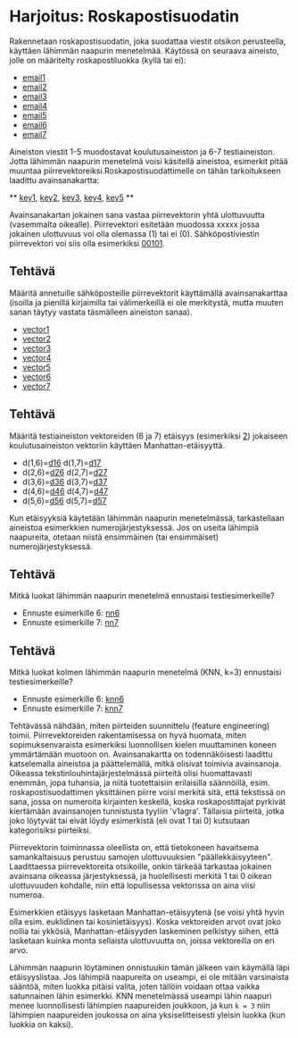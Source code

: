 # Harjoitus: Roskapostisuodatin

Rakennetaan roskapostisuodatin, joka suodattaa viestit otsikon perusteella, käyttäen lähimmän naapurin menetelmää. Käytössä on seuraava aineisto, jolle on määritelty roskapostiluokka (kyllä tai ei):

* [email1]()
* [email2]()
* [email3]()
* [email4]()
* [email5]()
* [email6]()
* [email7]()

Aineiston viestit 1-5 muodostavat koulutusaineiston ja 6-7 testiaineiston. Jotta lähimmän naapurin menetelmä voisi käsitellä aineistoa, esimerkit pitää muuntaa piirrevektoreiksi.Roskapostisuodattimelle on tähän tarkoitukseen laadittu avainsanakartta:

** [key1](), [key2](), [key3](), [key4](), [key5]() **

Avainsanakartan jokainen sana vastaa piirrevektorin yhtä ulottuvuutta (vasemmalta oikealle). Piirrevektori esitetään muodossa xxxxx jossa jokainen ulottuvuus voi olla olemassa (1) tai ei (0). Sähköpostiviestin piirrevektori voi siis olla esimerkiksi [00101](example).

## Tehtävä 

Määritä annetuille sähköposteille piirrevektorit käyttämällä avainsanakarttaa (isoilla ja pienillä kirjaimilla tai välimerkeillä ei ole merkitystä, mutta muuten sanan täytyy vastata täsmälleen aineiston sanaa).

* [vector1](answer)
* [vector2](answer)
* [vector3](answer)
* [vector4](answer)
* [vector5](answer)
* [vector6](answer)
* [vector7](answer)

## Tehtävä

Määritä testiaineiston vektoreiden (6 ja 7) etäisyys (esimerkiksi [2](example)) jokaiseen koulutusaineiston vektoriin käyttäen Manhattan-etäisyyttä.

* d(1,6)=[d16](answer) d(1,7)=[d17](answer)
* d(2,6)=[d26](answer) d(2,7)=[d27](answer)
* d(3,6)=[d36](answer) d(3,7)=[d37](answer)
* d(4,6)=[d46](answer) d(4,7)=[d47](answer)
* d(5,6)=[d56](answer) d(5,7)=[d57](answer)

Kun etäisyyksiä käytetään lähimmän naapurin menetelmässä, tarkastellaan aineistoa esimerkkien numerojärjestyksessä. Jos on useita lähimpiä naapureita, otetaan niistä ensimmäinen (tai ensimmäiset) numerojärjestyksessä.

## Tehtävä

Mitkä luokat lähimmän naapurin menetelmä ennustaisi testiesimerkeille?

* Ennuste esimerkille 6: [nn6](answer)
* Ennuste esimerkille 7: [nn7](answer)

## Tehtävä

Mitkä luokat kolmen lähimmän naapurin menetelmä (KNN, k=3) ennustaisi testiesimerkeille?

* Ennuste esimerkille 6: [knn6](answer)
* Ennuste esimerkille 7: [knn7](answer)

[](solution,begin)

Tehtävässä nähdään, miten piirteiden suunnittelu (feature engineering) toimii. Piirrevektoreiden rakentamisessa on hyvä huomata, miten sopimuksenvaraista esimerkiksi luonnollisen kielen muuttaminen koneen ymmärtämään muotoon on. Avainsanakartta on todennäköisesti laadittu katselemalla aineistoa ja päättelemällä, mitkä olisivat toimivia avainsanoja. Oikeassa tekstinlouhintajärjestelmässä piirteitä olisi huomattavasti enemmän, jopa tuhansia, ja niitä tuotettaisiin erilaisilla säännöillä, esim. roskapostisuodattimen yksittäinen piirre voisi merkitä sitä, että tekstissä on sana, jossa on numeroita kirjainten keskellä, koska roskapostittajat pyrkivät kiertämään avainsanojen tunnistusta tyyliin 'v1agra'. Tällaisia piirteitä, jotka joko löytyvät tai eivät löydy esimerkistä (eli ovat 1 tai 0) kutsutaan kategorisiksi piirteiksi.

Piirrevektorin toiminnassa oleellista on, että tietokoneen havaitsema samankaltaisuus perustuu samojen ulottuvuuksien "päällekkäisyyteen". Laadittaessa piirrevektoreita otsikoille, onkin tärkeää tarkastaa jokainen avainsana oikeassa järjestyksessä, ja huolellisesti merkitä 1 tai 0 oikean ulottuvuuden kohdalle, niin että lopullisessa vektorissa on aina viisi numeroa.

Esimerkkien etäisyys lasketaan Manhattan-etäisyytenä (se voisi yhtä hyvin olla esim. euklidinen tai kosinietäisyys). Koska vektoreiden arvot ovat joko nollia tai ykkösiä, Manhattan-etäisyyden laskeminen pelkistyy siihen, että lasketaan kuinka monta sellaista ulottuvuutta on, joissa vektoreilla on eri arvo.

Lähimmän naapurin löytäminen onnistuukin tämän jälkeen vain käymällä läpi etäisyyslistaa. Jos lähimpiä naapureita on useampi, ei ole mitään varsinaista sääntöä, miten luokka pitäisi valita, joten tällöin voidaan ottaa vaikka satunnainen lähin esimerkki. KNN menetelmässä useampi lähin naapuri menee luonnollisesti lähimpien naapureiden joukkoon, ja kun `k = 3` niin lähimpien naapureiden joukossa on aina yksiselitteisesti yleisin luokka (kun luokkia on kaksi).

[](solution,end)